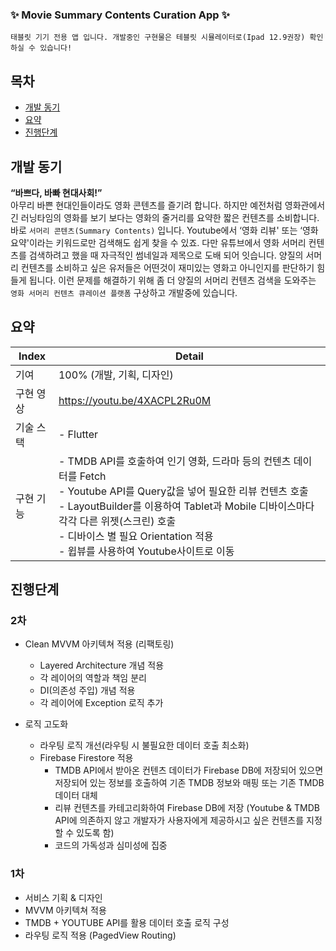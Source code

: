 ###  ✨ Movie Summary Contents Curation App  ✨
```
태블릿 기기 전용 앱 입니다. 개발중인 구현물은 테블릿 시뮬레이터로(Ipad 12.9권장) 확인하실 수 있습니다!
```



## 목차
- [개발 동기](#개발-동기)
- [요약](#요약)
- [진행단계](#진행단계)

[//]: # (- [고민한 키워드]&#40;#고민한-키워드&#41;)

[//]: # (- [보완 및 구현 계획]&#40;#보완-및-구현-계획&#41;)

[//]: # (- [구현 결과]&#40;#구현-결과&#41;)


## 개발 동기
<b>“바쁘다, 바빠 현대사회!”</b> <br>
아무리 바쁜 현대인들이라도 영화 콘텐츠를 즐기려 합니다. 하지만 예전처럼 영화관에서 긴 러닝타임의 영화를 보기 보다는 영화의 줄거리를 요약한 짧은 컨텐츠를 소비합니다. 바로 `서머리 콘텐츠(Summary Contents)` 입니다. Youtube에서  ‘영화 리뷰' 또는 ‘영화 요약'이라는 키워드로만 검색해도 쉽게 찾을 수 있죠. 다만 유튜브에서 영화 서머리 컨텐츠를 검색하려고 했을 때 자극적인 썸네일과 제목으로 도배 되어 잇습니다.  양질의 서머리 컨텐츠를 소비하고 싶은 유저들은 어떤것이 재미있는 영화고 아니인지를 판단하기 힘들게 됩니다.
이런 문제를 해결하기 위해 좀 더 양질의 서머리 컨텐츠 검색을 도와주는 `영화 서머리 컨텐츠 큐레이션 플랫폼` 구상하고 개발중에 있습니다.



## 요약

| Index | Detail                                                                                                                                                                                                                              |
|-------|-------------------------------------------------------------------------------------------------------------------------------------------------------------------------------------------------------------------------------------|
| 기여    | 100% (개발, 기획, 디자인)                                                                                                                                                                                                                  |
| 구현 영상 | https://youtu.be/4XACPL2Ru0M                                                                                                                                                                                      |
| 기술 스택 | - Flutter                                                                                                                                                                                                                           |
| 구현 기능 | - TMDB API를 호출하여 인기 영화, 드라마 등의 컨텐츠 데이터를 Fetch <br/> - Youtube API를 Query값을 넣어 필요한 리뷰 컨텐츠 호출 <br> - LayoutBuilder를 이용하여 Tablet과 Mobile 디바이스마다 각각 다른 위젯(스크린) 호출  <br> - 디바이스 별 필요 Orientation 적용  <br> - 윕뷰를 사용하여 Youtube사이트로 이동 <br> | 



## 진행단계

### 2차
- Clean MVVM 아키텍쳐 적용 (리팩토링)
  - Layered Architecture 개념 적용
  - 각 레이어의 역할과 책임 분리
  - DI(의존성 주입) 개념 적용
  - 각 레이어에 Exception 로직 추가

- 로직 고도화
  - 라우팅 로직 개선(라우팅 시 불필요한 데이터 호출 최소화)
  - Firebase Firestore 적용
    - TMDB API에서 받아온 컨텐츠 데이터가 Firebase DB에 저장되어 있으면 저장되어 있는 정보를 호출하여 기존 TMDB 정보와 매핑 또는 기존 TMDB 데이터 대체
    - 리뷰 컨텐츠를 카테고리화하여 Firebase DB에 저장 (Youtube & TMDB API에 의존하지 않고 개발자가 사용자에게 제공하시고 싶은 컨텐츠를 지정할 수 있도록 함)
    - 코드의 가독성과 심미성에 집중


### 1차 
- 서비스 기획 & 디자인
- MVVM 아키텍쳐 적용
- TMDB + YOUTUBE API를 활용 데이터 호출 로직 구성
- 라우팅 로직 적용 (PagedView Routing)
